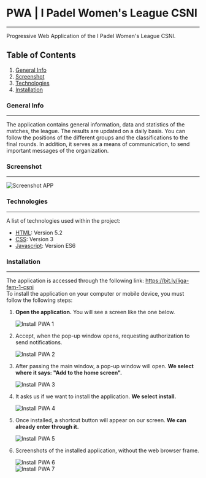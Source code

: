 # PWA | I Padel Women's League CSNI
***
Progressive Web Application of the I Padel Women's League CSNI.
## Table of Contents
1. [General Info](#general-info)
2. [Screenshot](#screenshot)
3. [Technologies](#technologies)
4. [Installation](#installation)
### General Info
***
The application contains general information, data and statistics of the matches, the league. The results are updated on a daily basis. You can follow the positions of the different groups and the classifications to the final rounds. In addition, it serves as a means of communication, to send important messages of the organization.
### Screenshot
***
![Screenshot APP](https://i.imgur.com/Qqf6MW8.png)
### Technologies
***
A list of technologies used within the project:
* [HTML](https://www.w3.org/TR/html52/): Version 5.2 
* [CSS](https://www.w3.org/Style/CSS/): Version 3
* [Javascript](https://262.ecma-international.org/6.0/): Version ES6
### Installation
***
The application is accessed through the following link: https://bit.ly/liga-fem-1-csni    
To install the application on your computer or mobile device, you must follow the following steps:  
1. **Open the application.** You will see a screen like the one below.  

    ![Install PWA 1](https://i.imgur.com/lMislN4.jpg)  

2. Accept, when the pop-up window opens, requesting authorization to send notifications.  

    ![Install PWA 2](https://i.imgur.com/wZP1YdC.jpg)  

3. After passing the main window, a pop-up window will open. **We select where it says: "Add to the home screen".**  

    ![Install PWA 3](https://i.imgur.com/N7bG5wN.jpg)  

4. It asks us if we want to install the application. **We select install.**  

    ![Install PWA 4](https://i.imgur.com/RNmID6w.jpg)  

5. Once installed, a shortcut button will appear on our screen. **We can already enter through it.**  

    ![Install PWA 5](https://i.imgur.com/cFVMAEF.jpg)  

6. Screenshots of the installed application, without the web browser frame.  

    ![Install PWA 6](https://i.imgur.com/qtUYknC.jpg)  
    ![Install PWA 7](https://i.imgur.com/sifOubz.jpg)  